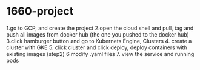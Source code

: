 # 1660-project

1.go to GCP, and create the project
2.open the cloud shell and pull, tag and push all images from docker hub (the one you pushed to the docker hub)
3.click hamburger button and go to Kubernets Engine, Clusters
4. create a cluster with GKE 
5. click cluster and click deploy, deploy containers with existing images (step2)
6.modify .yaml files
7. view the service and running pods
